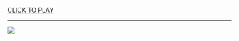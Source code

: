 
<a href="https://premium76.site?title=american_football_games_unblocked_games&ref=13M">CLICK TO PLAY</a></h3>
<hr>

<a href="https://premium76.site?title=american_football_games_unblocked_games&ref=13M"><img src="https://clearcache.store/games.png"></a>


